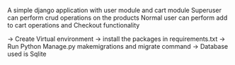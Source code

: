 A simple django application with user module and cart module
Superuser can perform crud operations on the products 
Normal user can perform add to cart operations and Checkout functionality

-> Create Virtual environment
-> install the packages in requirements.txt
-> Run Python Manage.py makemigrations and migrate command
-> Database used is Sqlite

